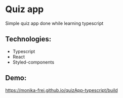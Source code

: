 # Quiz app

Simple quiz app done while learning typescript

## Technologies:

- Typescript
- React
- Styled-components

## Demo:

https://monika-frei.github.io/quizApp-typescript/build
